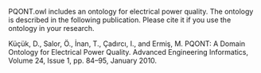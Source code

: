 PQONT.owl includes an ontology for electrical power quality. The ontology is described in the following publication. Please cite it if you use the ontology in your research.

Küçük, D., Salor, Ö., İnan, T., Çadırcı, I., and Ermiş, M. PQONT: A Domain Ontology for Electrical Power Quality. Advanced Engineering Informatics, Volume 24, Issue 1, pp. 84–95, January 2010.
